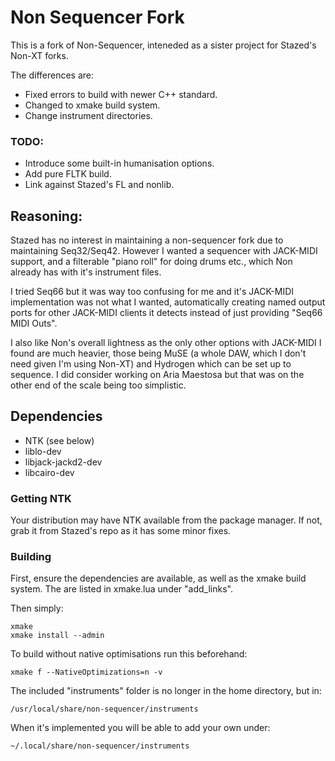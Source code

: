 # Non Sequencer Fork

This is a fork of Non-Sequencer, inteneded as a sister project for Stazed's Non-XT forks.

The differences are:

+ Fixed errors to build with newer C++ standard. </br>
+ Changed to xmake build system. </br>
+ Change instrument directories.

### TODO:
+ Introduce some built-in humanisation options.
+ Add pure FLTK build.
+ Link against Stazed's FL and nonlib.

## Reasoning:

Stazed has no interest in maintaining a non-sequencer fork due to maintaining Seq32/Seq42.
However I wanted a sequencer with JACK-MIDI support, and a filterable "piano roll" for doing drums etc., which Non already has with it's instrument files.

I tried Seq66 but it was way too confusing for me and it's JACK-MIDI implementation was not what I wanted, automatically creating named output ports for other JACK-MIDI clients it detects instead of just providing "Seq66 MIDI Outs".

I also like Non's overall lightness as the only other options with JACK-MIDI I found are much heavier, those being MuSE (a whole DAW, which I don't need given I'm using Non-XT) and Hydrogen which can be set up to sequence. I did consider working on Aria Maestosa but that was on the other end of the scale being too simplistic.

## Dependencies
+ NTK (see below)
+ liblo-dev
+ libjack-jackd2-dev
+ libcairo-dev

### Getting NTK
Your distribution may have NTK available from the package manager. 
If not, grab it from Stazed's repo as it has some minor fixes.

### Building
First, ensure the dependencies are available, as well as the xmake build system. The are listed in xmake.lua under "add_links".

Then simply:

```
xmake
xmake install --admin
```

To build without native optimisations run this beforehand:
```
xmake f --NativeOptimizations=n -v
```

The included "instruments" folder is no longer in the home directory, but in:
```
/usr/local/share/non-sequencer/instruments
```
When it's implemented you will be able to add your own under:
```
~/.local/share/non-sequencer/instruments
```